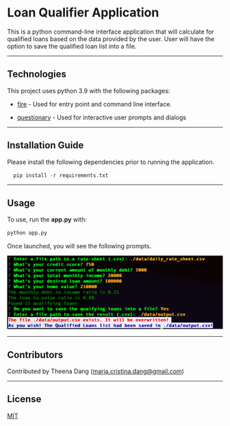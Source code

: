 # Loan Qualifier Application

This is a python command-line interface application that will calculate for qualified loans based on the data provided by the user. 
User will have the option to save the qualified loan list into a file.

---

## Technologies

This project uses python 3.9 with the following packages:

* [fire](https://github.com/google/python-fire) - Used for entry point and command line interface.

* [questionary](https://github.com/tmbo/questionary) - Used for interactive user prompts and dialogs

---

## Installation Guide

Please install the following dependencies prior to running the application.

```python
  pip install -r requirements.txt
```


---

## Usage

To use, run the **app.py** with:

```python
python app.py
```

Once launched, you will see the following prompts.

![Loan Qualifier Prompts](images/loan_qualifier_prompts.png)

---

## Contributors

Contributed by Theena Dang (maria.cristina.dang@gmail.com)

---

## License

[MIT](LICENSE)
